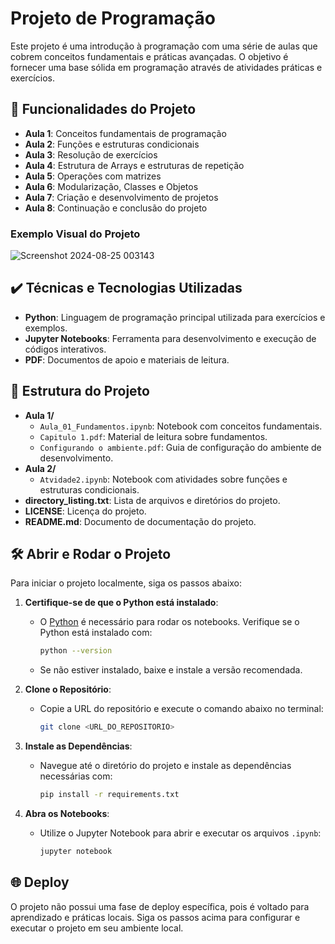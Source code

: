 # Projeto de Programação

Este projeto é uma introdução à programação com uma série de aulas que cobrem conceitos fundamentais e práticas avançadas. O objetivo é fornecer uma base sólida em programação através de atividades práticas e exercícios.

## 🔨 Funcionalidades do Projeto

- **Aula 1**: Conceitos fundamentais de programação
- **Aula 2**: Funções e estruturas condicionais
- **Aula 3**: Resolução de exercícios
- **Aula 4**: Estrutura de Arrays e estruturas de repetição
- **Aula 5**: Operações com matrizes
- **Aula 6**: Modularização, Classes e Objetos
- **Aula 7**: Criação e desenvolvimento de projetos
- **Aula 8**: Continuação e conclusão do projeto

### Exemplo Visual do Projeto

![Screenshot 2024-08-25 003143](https://github.com/user-attachments/assets/384b7fd3-a825-4a7e-b382-c30a398792a8)

## ✔️ Técnicas e Tecnologias Utilizadas

- **Python**: Linguagem de programação principal utilizada para exercícios e exemplos.
- **Jupyter Notebooks**: Ferramenta para desenvolvimento e execução de códigos interativos.
- **PDF**: Documentos de apoio e materiais de leitura.

## 📁 Estrutura do Projeto

- **Aula 1/**
    - `Aula_01_Fundamentos.ipynb`: Notebook com conceitos fundamentais.
    - `Capitulo 1.pdf`: Material de leitura sobre fundamentos.
    - `Configurando o ambiente.pdf`: Guia de configuração do ambiente de desenvolvimento.
- **Aula 2/**
    - `Atvidade2.ipynb`: Notebook com atividades sobre funções e estruturas condicionais.
- **directory_listing.txt**: Lista de arquivos e diretórios do projeto.
- **LICENSE**: Licença do projeto.
- **README.md**: Documento de documentação do projeto.

## 🛠️ Abrir e Rodar o Projeto

Para iniciar o projeto localmente, siga os passos abaixo:

1. **Certifique-se de que o Python está instalado**:
    - O [Python](https://www.python.org/) é necessário para rodar os notebooks. Verifique se o Python está instalado com:
      ```bash
      python --version
      ```
    - Se não estiver instalado, baixe e instale a versão recomendada.

2. **Clone o Repositório**:
    - Copie a URL do repositório e execute o comando abaixo no terminal:
      ```bash
      git clone <URL_DO_REPOSITORIO>
      ```

3. **Instale as Dependências**:
    - Navegue até o diretório do projeto e instale as dependências necessárias com:
      ```bash
      pip install -r requirements.txt
      ```

4. **Abra os Notebooks**:
    - Utilize o Jupyter Notebook para abrir e executar os arquivos `.ipynb`:
      ```bash
      jupyter notebook
      ```

## 🌐 Deploy

O projeto não possui uma fase de deploy específica, pois é voltado para aprendizado e práticas locais. Siga os passos acima para configurar e executar o projeto em seu ambiente local.

